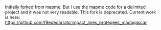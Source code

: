 Initially forked from mapme. But I use the mapme code for a delimited project and it was not very readable. This fork is deprecated. Current work is here: https://github.com/fBedecarrats/impact_aires_protegees_madagascar
